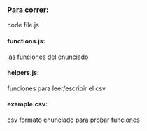 <h3>Para correr:</h3>
<p>node file.js</p>

<h4>functions.js:</h4>
<p>las funciones del enunciado</p>

<h4>helpers.js:</h4>
<p>funciones para leer/escribir el csv</p>

<h4>example.csv:</h4>
<p>csv formato enunciado para probar funciones</p>